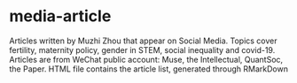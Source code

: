 # media-article
Articles written by Muzhi Zhou that appear on Social Media.
Topics cover fertility, maternity policy, gender in STEM, social inequality and covid-19.
Articles are from WeChat public account: Muse, the Intellectual, QuantSoc, the Paper.
HTML file contains the article list, generated through RMarkDown
